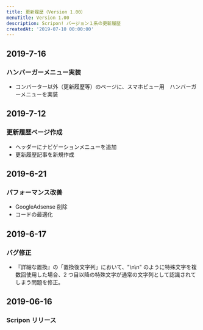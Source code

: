 ```yaml
---
title: 更新履歴（Version 1.00）
menuTitle: Version 1.00
description: Scripon! バージョン１系の更新履歴
createdAt: '2019-07-10 00:00:00'
---
```


## 2019-7-16

### ハンバーガーメニュー実装

- コンバーター以外（更新履歴等）のページに、スマホビュー用　ハンバーガーメニューを実装

## 2019-7-12

### 更新履歴ページ作成

- ヘッダーにナビゲーションメニューを追加
- 更新履歴記事を新規作成

## 2019-6-21

### パフォーマンス改善

- GoogleAdsense 削除
- コードの最適化

## 2019-6-17

### バグ修正

- 『詳細な置換』の「置換後文字列」において、"\n\n" のように特殊文字を複数回使用した場合、2 つ目以降の特殊文字が通常の文字列として認識されてしまう問題を修正。

## 2019-06-16

### Scripon リリース
